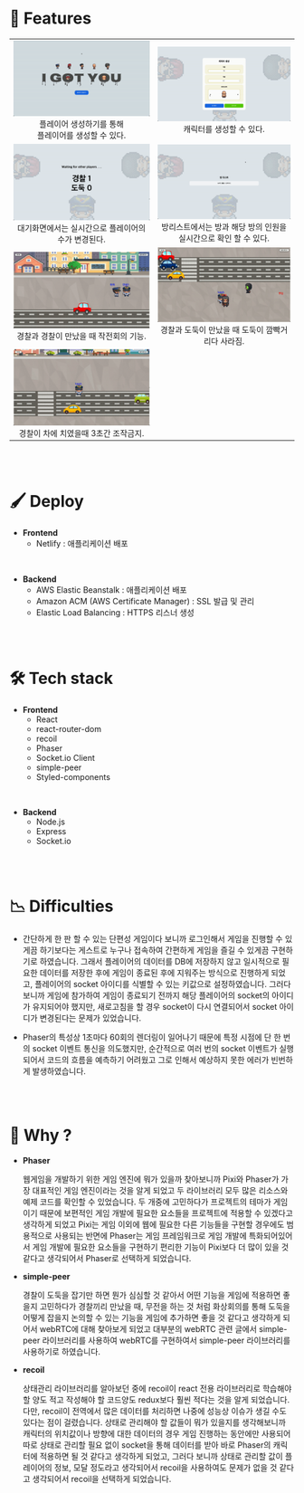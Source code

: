 # 🌄 **Features**
|||
|:---:|:---:|
|![feature1](/README.assets/main.gif) 플레이어 생성하기를 통해<br>플레이어를 생성할 수 있다.|![feature1](/README.assets/character_choice.gif) 캐릭터를 생성할 수 있다.<br>                         |
|![feature1](/README.assets/standby.gif) 대기화면에서는 실시간으로 플레이어의 수가 변경된다.|![feature1](/README.assets/room_list.gif) 방리스트에서는 방과 해당 방의 인원을<br>실시간으로 확인 할 수 있다.<br>|
|![feature1](/README.assets/police_meet.gif)경찰과 경찰이 만났을 때 작전회의 기능.|![feature1](/README.assets/police_robber_meet.gif)경찰과 도둑이 만났을 때 도둑이 깜빡거리다 사라짐.|
|![feature1](/README.assets/police_car_meet.gif)경찰이 차에 치였을때 3초간 조작금지.|

<br />
<br />

# 🖌 **Deploy**

- **Frontend**
  - Netlify : 애플리케이션 배포

<br />

- **Backend**
  - AWS Elastic Beanstalk : 애플리케이션 배포
  - Amazon ACM (AWS Certificate Manager) : SSL 발급 및 관리
  - Elastic Load Balancing : HTTPS 리스너 생성

<br />
<br />

# 🛠 **Tech stack**

- **Frontend**
  - React
  - react-router-dom
  - recoil
  - Phaser
  - Socket.io Client
  - simple-peer
  - Styled-components

<br />

- **Backend**
  - Node.js
  - Express
  - Socket.io

<br />
<br />

# 📉 **Difficulties**

- 간단하게 한 판 할 수 있는 단편성 게임이다 보니까 로그인해서 게임을 진행할 수 있게끔 하기보다는 게스트로 누구나 접속하여 간편하게 게임을 즐길 수 있게끔 구현하기로 하였습니다.
그래서 플레이어의 데이터를 DB에 저장하지 않고 일시적으로 필요한 데이터를 저장한 후에 게임이 종료된 후에 지워주는 방식으로 진행하게 되었고, 플레이어의 socket 아이디를 식별할 수 있는 키값으로 설정하였습니다. 그러다 보니까 게임에 참가하여 게임이 종료되기 전까지 해당 플레이어의 socket의 아이디가 유지되어야 했지만, 새로고침을 할 경우 socket이 다시 연결되어서 socket 아이디가 변경된다는 문제가 있었습니다.

- Phaser의 특성상 1초마다 60회의 렌더링이 일어나기 때문에 특정 시점에 단 한 번의 socket 이벤트 통신을 의도했지만, 순간적으로 여러 번의 socket 이벤트가 실행되어서 코드의 흐름을 예측하기 어려웠고
그로 인해서 예상하지 못한 에러가 빈번하게 발생하였습니다.

<br />
<br />

# 🔎 **Why ?**

- **Phaser**

  웹게임을 개발하기 위한 게임 엔진에 뭐가 있을까 찾아보니까 Pixi와 Phaser가 가장 대표적인 게임 엔진이라는 것을 알게 되었고 두 라이브러리 모두 많은 리소스와 예제 코드를 확인할 수 있었습니다.
  두 개중에 고민하다가 프로젝트의 테마가 게임이기 때문에 보편적인 게임 개발에 필요한 요소들을 프로젝트에 적용할 수 있겠다고 생각하게 되었고 Pixi는 게임 이외에 웹에 필요한 다른 기능들을 구현할 경우에도 범용적으로 사용되는 반면에 Phaser는 게임 프레임워크로 게임 개발에 특화되어있어서 게임 개발에 필요한 요소들을 구현하기 편리한 기능이 Pixi보다 더 많이 있을 것 같다고 생각되어서 Phaser로 선택하게 되었습니다.

- **simple-peer**

  경찰이 도둑을 잡기만 하면 뭔가 심심할 것 같아서 어떤 기능을 게임에 적용하면 좋을지 고민하다가 경찰끼리 만났을 때, 무전을 하는 것 처럼 화상회의를 통해 도둑을 어떻게 잡을지 논의할 수 있는 기능을
  게임에 추가하면 좋을 것 같다고 생각하게 되어서 webRTC에 대해 찾아보게 되었고 대부분의 webRTC 관련 글에서 simple-peer 라이브러리를 사용하여 webRTC를 구현하여서 simple-peer 라이브러리를 사용하기로 하였습니다.

- **recoil**

  상태관리 라이브러리를 알아보던 중에 recoil이 react 전용 라이브러리로 학습해야 할 양도 적고 작성해야 할 코드양도 redux보다 훨씬 적다는 것을 알게 되었습니다. 다만, recoil이
  전역에서 많은 데이터를 처리하면 나중에 성능상 이슈가 생길 수도 있다는 점이 걸렸습니다. 상태로 관리해야 할 값들이 뭐가 있을지를 생각해보니까 캐릭터의 위치값이나
  방향에 대한 데이터의 경우 게임 진행하는 동안에만 사용되어 따로 상태로 관리할 필요 없이 socket을 통해 데이터를 받아 바로 Phaser의 캐릭터에 적용하면 될 것 같다고 생각하게 되었고, 그러다 보니까 상태로 관리할 값이 플레이어의 정보, 모달 정도라고 생각되어서 recoil을 사용하여도 문제가 없을 것 같다고 생각되어서 recoil을 선택하게 되었습니다.
